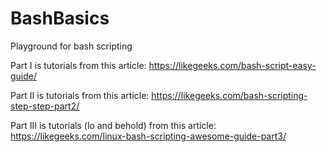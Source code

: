 # BashBasics
Playground for bash scripting

Part I is tutorials from this article:
https://likegeeks.com/bash-script-easy-guide/

Part II is tutorials from this article:
https://likegeeks.com/bash-scripting-step-step-part2/

Part III is tutorials (lo and behold) from this article:
https://likegeeks.com/linux-bash-scripting-awesome-guide-part3/
